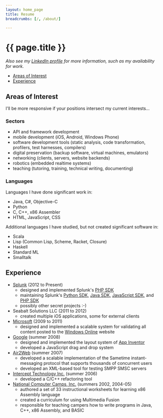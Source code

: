 ```yaml
---
layout: home_page
title: Resume
breadcrumbs: [/, /about/]

---
```

<h1>{{ page.title }}</h1>

*Also see my [LinkedIn profile] for more information, such as my availability
for work.*

<div class="toc">
  <ul>
    <li><a href="#objectives">Areas of Interest</a></li>
    <li><a href="#experience">Experience</a></li>
  </ul>
</div>

<h2 id="objectives">Areas of Interest</h2>

I'll be more responsive if your positions intersect my current interests...

### Sectors

* API and framework development
* mobile development (iOS, Android, Windows Phone)
* software development tools (static analysis, code transformation, profilers, test harnesses, compilers)
* digital preservation (backup software, virtual machines, emulators)
* networking (clients, servers, website backends)
* robotics (embedded realtime systems)
* teaching (tutoring, training, technical writing, documenting)

### Languages

Languages I have done significant work in:

* Java, C#, Objective-C
* Python
* C, C++, x86 Assembler
* HTML, JavaScript, CSS

Additional languages I have studied, but not created significant software in:

* Scala
* Lisp (Common Lisp, Scheme, Racket, Closure)
* Haskell
* Standard ML
* Smalltalk

<h2 id="experience">Experience</h2>

* [Splunk] (2012 to Present)
    * designed and implemented Splunk's [PHP SDK][PhpSdk]
    * maintaining Splunk's [Python SDK][PySdk], [Java SDK][JavaSdk],
      [JavaScript SDK][JsSdk], and [PHP SDK][PhpSdk]
    * possibly other secret projects :-)
* Seabalt Solutions LLC (2011 to 2012)
    * created multiple iOS applications, some for external clients
* [Microsoft] (2009 to 2011)
    * designed and implemented a scalable system for validating all content
      posted to the [Windows Online] website
* [Google] (summer 2008)
    * designed and implemented the layout system of [App Inventor]
    * developed a JavaScript drag and drop system
* [Air2Web] (summer 2007)
    * developed a scalable implementation of the Sametime instant-messaging protocol that supports thousands of concurrent users
    * developed an XML-based tool for testing SMPP SMSC servers
* [Intercept Technology Inc.] (summer 2006)
    * developed a C/C++ refactoring tool
* [National Computer Camps, Inc.] (summers 2002, 2004-05)
    * authored a set of 33 instructional worksheets for learning x86 Assembly language
    * created a curriculum for using Multimedia Fusion
    * responsible for teaching campers how to write programs in Java, C++, x86 Assembly, and BASIC

[LinkedIn profile]: http://www.linkedin.com/pub/david-foster/6/4b1/b6b/
[Splunk]: http://www.splunk.com/
[PhpSdk]: https://github.com/splunk/splunk-sdk-php
[PySDK]: https://github.com/splunk/splunk-sdk-python
[JavaSdk]: https://github.com/splunk/splunk-sdk-java
[JsSdk]: https://github.com/splunk/splunk-sdk-javascript
[Microsoft]: http://www.microsoft.com/
[Windows Online]: http://windows.microsoft.com/
[Google]: http://www.google.com/
[App Inventor]: http://appinventor.mit.edu
[Air2Web]: http://www.air2web.com/
[Intercept Technology Inc.]: http://www.intercept.com/
[National Computer Camps, Inc.]: http://nccamp.com/
